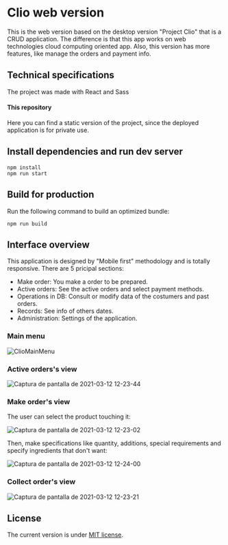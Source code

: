 # Clio web version

This is the web version based on the desktop version "Project Clio" that is a CRUD application. The difference is that this app works on web technologies cloud computing oriented app. Also, this version has more features, like manage the orders and payment info.

## Technical specifications

The project was made with React and Sass

#### This repository

Here you can find a static version of the project, since the deployed application is for private use.

## Install dependencies and run dev server

```
npm install
npm run start
```

## Build for production

Run the following command to build an optimized bundle:

```
npm run build
```

## Interface overview

This application is designed by "Mobile first" methodology and is totally responsive. There are 5 pricipal sections:
- Make order: You make a order to be prepared.
- Active orders: See the active orders and select payment methods.
- Operations in DB: Consult or modify data of the costumers and past orders.
- Records: See info of others dates.
- Administration: Settings of the application.

### Main menu

![ClioMainMenu](https://user-images.githubusercontent.com/43974127/110976366-cca48380-832e-11eb-90b0-ce8d95da2adc.png)

### Active orders's view

![Captura de pantalla de 2021-03-12 12-23-44](https://user-images.githubusercontent.com/43974127/110976553-04abc680-832f-11eb-8397-e5690ab1a3b9.png)

### Make order's view
The user can select the product touching it:

![Captura de pantalla de 2021-03-12 12-23-02](https://user-images.githubusercontent.com/43974127/110976490-efcf3300-832e-11eb-843a-099983df6e18.png)

Then, make specifications like quantity, additions, special requirements and specify ingredients that don't want:

![Captura de pantalla de 2021-03-12 12-24-00](https://user-images.githubusercontent.com/43974127/110976805-60764f80-832f-11eb-9c49-e1ed4cfb4b90.png)

### Collect order's view

![Captura de pantalla de 2021-03-12 12-23-21](https://user-images.githubusercontent.com/43974127/110976907-7be15a80-832f-11eb-8b4d-eff9de1fc1e4.png)

## License
The current version is under [MIT license](https://opensource.org/licenses/MIT).




